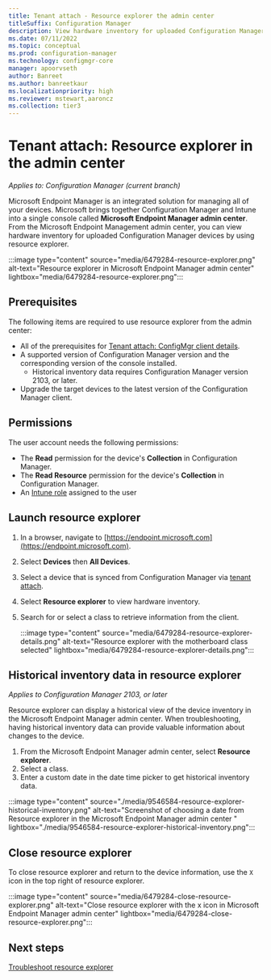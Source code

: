 ```yaml
---
title: Tenant attach - Resource explorer the admin center
titleSuffix: Configuration Manager
description: View hardware inventory for uploaded Configuration Manager devices using resource explorer in the admin center.
ms.date: 07/11/2022
ms.topic: conceptual
ms.prod: configuration-manager
ms.technology: configmgr-core
manager: apoorvseth
author: Banreet
ms.author: banreetkaur
ms.localizationpriority: high
ms.reviewer: mstewart,aaroncz 
ms.collection: tier3
---
```


# <a name="bkmk_hinv"></a> Tenant attach: Resource explorer in the admin center
<!--cm 6479284 in 7220536 pubpreview Sept 8, 2020, GA 2201-->
*Applies to: Configuration Manager (current branch)*

Microsoft Endpoint Manager is an integrated solution for managing all of your devices. Microsoft brings together Configuration Manager and Intune into a single console called **Microsoft Endpoint Manager admin center**. From the Microsoft Endpoint Management admin center, you can view hardware inventory for uploaded Configuration Manager devices by using resource explorer.

   :::image type="content" source="media/6479284-resource-explorer.png" alt-text="Resource explorer in Microsoft Endpoint Manager admin center" lightbox="media/6479284-resource-explorer.png":::

## Prerequisites

The following items are required to use resource explorer from the admin center:

- All of the prerequisites for [Tenant attach: ConfigMgr client details](client-details.md).
- A supported version of Configuration Manager version and the corresponding version of the console installed.
   - Historical inventory data requires Configuration Manager version 2103, or later. 
- Upgrade the target devices to the latest version of the Configuration Manager client.

## Permissions

The user account needs the following permissions:

- The **Read** permission for the device's **Collection** in Configuration Manager.
- The **Read Resource** permission for the device's **Collection** in Configuration Manager.
- An [Intune role](../../intune/fundamentals/role-based-access-control.md) assigned to the user <!--7980141-->

## <a name="bkmk_launch"></a> Launch resource explorer

1. In a browser, navigate to [https://endpoint.microsoft.com](https://endpoint.microsoft.com).
1. Select **Devices** then **All Devices**.
1. Select a device that is synced from Configuration Manager via [tenant attach](device-sync-actions.md).
1. Select **Resource explorer** to view hardware inventory.
1. Search for or select a class to retrieve information from the client.

   :::image type="content" source="media/6479284-resource-explorer-details.png" alt-text="Resource explorer with the motherboard class selected" lightbox="media/6479284-resource-explorer-details.png":::

## <a name="bkmk_historical"></a> Historical inventory data in resource explorer
<!--9546584, June 2021-->

*Applies to Configuration Manager 2103, or later*

Resource explorer can display a historical view of the device inventory in the Microsoft Endpoint Manager admin center. When troubleshooting, having historical inventory data can provide valuable information about changes to the device.

1. From the Microsoft Endpoint Manager admin center, select **Resource explorer**.
1. Select a class.
1. Enter a custom date in the date time picker to get historical inventory data.

:::image type="content" source="./media/9546584-resource-explorer-historical-inventory.png" alt-text="Screenshot of choosing a date from Resource explorer in the Microsoft Endpoint Manager admin center " lightbox="./media/9546584-resource-explorer-historical-inventory.png":::
## Close resource explorer

To close resource explorer and return to the device information, use the `X` icon in the top right of resource explorer.

   :::image type="content" source="media/6479284-close-resource-explorer.png" alt-text="Close resource explorer with the x icon in Microsoft Endpoint Manager admin center" lightbox="media/6479284-close-resource-explorer.png":::

## Next steps

[Troubleshoot resource explorer](troubleshoot-resource-explorer.md)